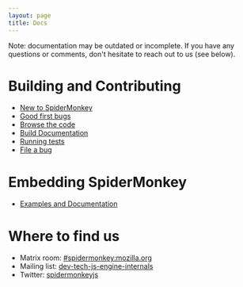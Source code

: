 ```yaml
---
layout: page
title: Docs
---
```

Note: documentation may be outdated or incomplete. If you have any questions or comments, don't hesitate to reach out to us (see below).

# Building and Contributing
* [New to SpiderMonkey](https://wiki.mozilla.org/JavaScript:New_to_SpiderMonkey)
* [Good first bugs](https://codetribute.mozilla.org/projects/jseng)
* [Browse the code](https://searchfox.org/mozilla-central/source/js/src)
* [Build Documentation](https://developer.mozilla.org/en-US/docs/Mozilla/Projects/SpiderMonkey/Build_Documentation)
* [Running tests](https://developer.mozilla.org/en-US/docs/Mozilla/Projects/SpiderMonkey/Running_Automated_JavaScript_Tests)
* [File a bug](https://bugzilla.mozilla.org/enter_bug.cgi?product=Core&component=JavaScript%20Engine)

# Embedding SpiderMonkey
* [Examples and Documentation](https://github.com/mozilla-spidermonkey/spidermonkey-embedding-examples)

# Where to find us
* Matrix room: [#spidermonkey:mozilla.org](https://chat.mozilla.org/#/room/#spidermonkey:mozilla.org)
* Mailing list: [dev-tech-js-engine-internals](https://lists.mozilla.org/listinfo/dev-tech-js-engine-internals)
* Twitter: [spidermonkeyjs](https://www.twitter.com/spidermonkeyjs)
